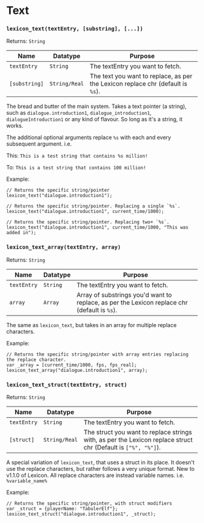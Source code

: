 # Text

### `lexicon_text(textEntry, [substring], [...])`

Returns: `String`

|Name|Datatype|Purpose|
|---|---|---|
|`textEntry`| `String`| The textEntry you want to fetch.|
|`[substring]`| `String/Real`| The text you want to replace, as per the Lexicon replace chr (default is `%s`).|

The bread and butter of the main system. Takes a text pointer (a string), such as `dialogue.introduction1`, `dialogue_introduction1`, `dialogueIntroduction1` or any kind of flavour. So long as it's a string, it works.

The additional optional arguments replace `%s` with each and every subsequent argument. i.e.

This: 
`This is a test string that contains %s million!`

To:
`This is a test string that contains 100 million!`

Example:<br>
```gml
// Returns the specific string/pointer
lexicon_text("dialogue.introduction1");

// Returns the specific string/pointer. Replacing a single `%s`.
lexicon_text("dialogue.introduction1", current_time/1000);

// Returns the specific string/pointer. Replacing two+ `%s`.
lexicon_text("dialogue.introduction1", current_time/1000, "This was added in");
```

### `lexicon_text_array(textEntry, array)`

Returns: `String`

|Name|Datatype|Purpose|
|---|---|---|
|`textEntry`| `String`| The textEntry you want to fetch.|
|`array`| `Array`| Array of substrings you'd want to replace, as per the Lexicon replace chr (default is `%s`).|

The same as `lexicon_text`, but takes in an array for multiple replace characters.

Example:<br>
```gml
// Returns the specific string/pointer with array entries replacing the replace character.
var _array = [current_time/1000, fps, fps_real];
lexicon_text_array("dialogue.introduction1", array);
```

### `lexicon_text_struct(textEntry, struct)`

Returns: `String`

|Name|Datatype|Purpose|
|---|---|---|
|`textEntry`| `String`| The textEntry you want to fetch.|
|`[struct]`| `String/Real`| The struct you want to replace strings with, as per the Lexicon replace struct chr (Default is `["%", "%"]`).|

A special variation of `lexicon_text`, that uses a struct in its place. It doesn't use the replace characters, but rather follows a very unique format. 
New to v1.1.0 of Lexicon. All replace characters are instead variable names. i.e. `%variable_name%`

Example:<br>
```gml
// Returns the specific string/pointer, with struct modifiers
var _struct = {playerName: "TabulerElf"};
lexicon_text_struct("dialogue.introduction1", _struct);
```


